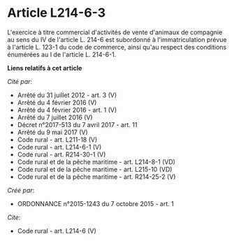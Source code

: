# Article L214-6-3

L'exercice à titre commercial d'activités de vente d'animaux de compagnie au sens du IV de l'article L. 214-6 est subordonné
à l'immatriculation prévue à l'article L. 123-1 du code de commerce, ainsi qu'au respect des conditions énumérées au I de
l'article L. 214-6-1.

**Liens relatifs à cet article**

_Cité par_:

  - Arrêté du 31 juillet 2012 - art. 3 (V)
  - Arrêté du 4 février 2016 (V)
  - Arrêté du 4 février 2016 - art. 1 (V)
  - Arrêté du 7 juillet 2016 (V)
  - Décret n°2017-513 du 7 avril 2017 - art. 11
  - Arrêté du 9 mai 2017 (V)
  - Code rural - art. L211-18 (V)
  - Code rural - art. L214-6-1 (V)
  - Code rural - art. R214-30-1 (V)
  - Code rural et de la pêche maritime - art. L214-8-1 (VD)
  - Code rural et de la pêche maritime - art. L215-10 (VD)
  - Code rural et de la pêche maritime - art. R214-25-2 (V)

_Créé par_:

  - ORDONNANCE n°2015-1243 du 7 octobre 2015 - art. 1

_Cite_:

  - Code rural - art. L214-6 (V)
